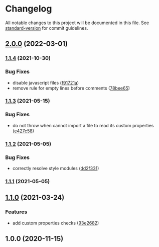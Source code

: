 # Changelog

All notable changes to this project will be documented in this file. See [standard-version](https://github.com/conventional-changelog/standard-version) for commit guidelines.

## [2.0.0](https://github.com/chialab/stylelint-config/compare/v1.1.4...v2.0.0) (2022-03-01)

### [1.1.4](https://github.com/chialab/stylelint-config/compare/v1.1.3...v1.1.4) (2021-10-30)


### Bug Fixes

* disable javascript files ([f91721a](https://github.com/chialab/stylelint-config/commit/f91721abc2f16db0ad8a25bb3224dc1d39c3ae41))
* remove rule for empty lines before comments ([78bee65](https://github.com/chialab/stylelint-config/commit/78bee65744661adc942d59b456ba4f062035851c))

### [1.1.3](https://github.com/chialab/stylelint-config/compare/v1.1.2...v1.1.3) (2021-05-15)


### Bug Fixes

* do not throw when cannot import a file to read its custom properties ([e427c58](https://github.com/chialab/stylelint-config/commit/e427c5855bb1ddf45fd6a315811b85be14c180c8))

### [1.1.2](https://github.com/chialab/stylelint-config/compare/v1.1.1...v1.1.2) (2021-05-05)


### Bug Fixes

* correctly resolve style modules ([dd2f331](https://github.com/chialab/stylelint-config/commit/dd2f331cd939b211fb496a58a7bcea43e48307bc))

### [1.1.1](https://github.com/chialab/stylelint-config/compare/v1.1.0...v1.1.1) (2021-05-05)

## [1.1.0](https://github.com/chialab/stylelint-config/compare/v1.0.0...v1.1.0) (2021-03-24)


### Features

* add custom properties checks ([93e2682](https://github.com/chialab/stylelint-config/commit/93e268221e5892b4b4a23a98d59cf038d6424891))

## 1.0.0 (2020-11-15)
